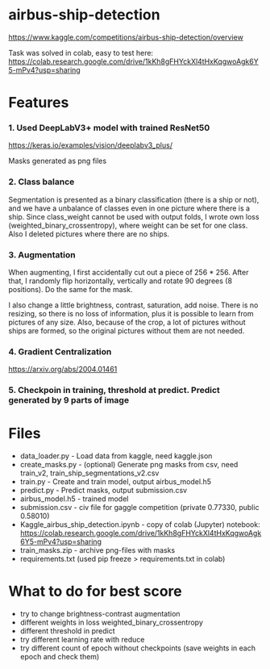 # airbus-ship-detection
https://www.kaggle.com/competitions/airbus-ship-detection/overview

Task was solved in colab, easy to test here: 
https://colab.research.google.com/drive/1kKh8gFHYckXl4tHxKqgwoAgk6Y5-mPv4?usp=sharing

# Features

### 1. Used DeepLabV3+ model with trained ResNet50 

https://keras.io/examples/vision/deeplabv3_plus/

Masks generated as png files


### 2. Class balance

Segmentation is presented as a binary classification (there is a ship or not), and we have a unbalance of classes even in one picture where there is a ship. Since class_weight cannot be used with output folds, I wrote own loss (weighted_binary_crossentropy), where weight can be set for one class.
Also I deleted pictures where there are no ships.

### 3. Augmentation

When augmenting, I first accidentally cut out a piece of 256 * 256. After that, I randomly flip horizontally, vertically and rotate 90 degrees (8 positions). Do the same for the mask.

I also change a little brightness, contrast, saturation, add noise.
There is no resizing, so there is no loss of information, plus it is possible to learn from pictures of any size. Also, because of the crop, a lot of pictures without ships are formed, so the original pictures without them are not needed.

### 4. Gradient Centralization
https://arxiv.org/abs/2004.01461

### 5. Checkpoin in training, threshold at predict. Predict generated by 9 parts of image

# Files
- data_loader.py - Load data from kaggle, need kaggle.json 
- create_masks.py - (optional) Generate png masks from csv, need train_v2, train_ship_segmentations_v2.csv
- train.py - Create and train model, output airbus_model.h5
- predict.py - Predict masks, output submission.csv
- airbus_model.h5 - trained model
- submission.csv - civ file for gaggle competition (private 0.77330, public 0.58010)
- Kaggle_airbus_ship_detection.ipynb - copy of colab (Jupyter) notebook: https://colab.research.google.com/drive/1kKh8gFHYckXl4tHxKqgwoAgk6Y5-mPv4?usp=sharing
- train_masks.zip - archive png-files with masks
- requirements.txt (used pip freeze > requirements.txt in colab)

# What to do for best score
- try to change brightness-contrast augmentation
- different weights in loss weighted_binary_crossentropy
- different threshold in predict
- try different learning rate with reduce
- try different count of epoch without checkpoints (save weights in each epoch and check them)


